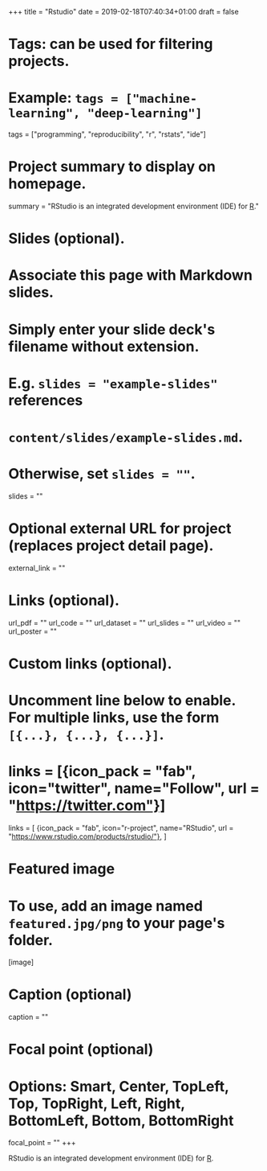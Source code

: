 +++
title = "Rstudio"
date = 2019-02-18T07:40:34+01:00
draft = false

# Tags: can be used for filtering projects.
# Example: `tags = ["machine-learning", "deep-learning"]`
tags = ["programming", "reproducibility", "r", "rstats", "ide"]

# Project summary to display on homepage.
summary = "RStudio is an integrated development environment (IDE) for [R](../r/)."

# Slides (optional).
#   Associate this page with Markdown slides.
#   Simply enter your slide deck's filename without extension.
#   E.g. `slides = "example-slides"` references 
#   `content/slides/example-slides.md`.
#   Otherwise, set `slides = ""`.
slides = ""

# Optional external URL for project (replaces project detail page).
external_link = ""

# Links (optional).
url_pdf = ""
url_code = ""
url_dataset = ""
url_slides = ""
url_video = ""
url_poster = ""

# Custom links (optional).
#   Uncomment line below to enable. For multiple links, use the form `[{...}, {...}, {...}]`.
# links = [{icon_pack = "fab", icon="twitter", name="Follow", url = "https://twitter.com"}]
links = [
{icon_pack = "fab", icon="r-project", name="RStudio", url = "https://www.rstudio.com/products/rstudio/"},
]

# Featured image
# To use, add an image named `featured.jpg/png` to your page's folder. 
[image]
  # Caption (optional)
  caption = ""

  # Focal point (optional)
  # Options: Smart, Center, TopLeft, Top, TopRight, Left, Right, BottomLeft, Bottom, BottomRight
  focal_point = ""
+++

RStudio is an integrated development environment (IDE) for [R](../r/).
